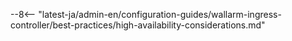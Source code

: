 --8<-- "latest-ja/admin-en/configuration-guides/wallarm-ingress-controller/best-practices/high-availability-considerations.md"
